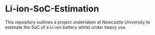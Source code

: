 # Li-ion-SoC-Estimation
This repository outlines a project undertaken at Newcastle University to estimate the SoC of a Li-ion battery whilst under heavy use.

